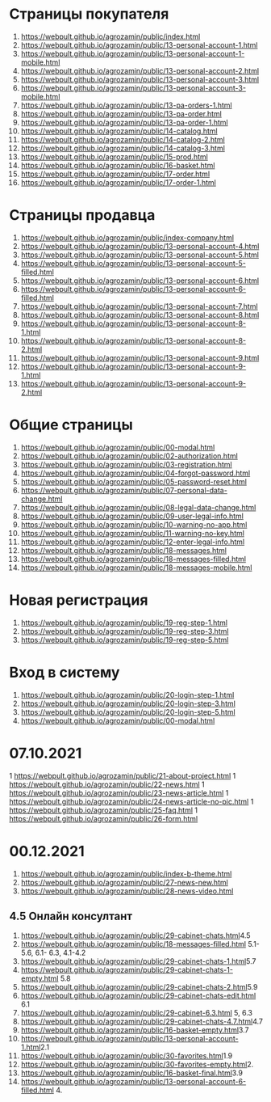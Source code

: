 # Страницы покупателя
1.  <https://webpult.github.io/agrozamin/public/index.html>
2.  <https://webpult.github.io/agrozamin/public/13-personal-account-1.html>
3.  <https://webpult.github.io/agrozamin/public/13-personal-account-1-mobile.html>
4.  <https://webpult.github.io/agrozamin/public/13-personal-account-2.html>
5.  <https://webpult.github.io/agrozamin/public/13-personal-account-3.html>
6.  <https://webpult.github.io/agrozamin/public/13-personal-account-3-mobile.html>
7.  <https://webpult.github.io/agrozamin/public/13-pa-orders-1.html>
8.  <https://webpult.github.io/agrozamin/public/13-pa-order.html>
9.  <https://webpult.github.io/agrozamin/public/13-pa-order-1.html>
10. <https://webpult.github.io/agrozamin/public/14-catalog.html>
11. <https://webpult.github.io/agrozamin/public/14-catalog-2.html>
12. <https://webpult.github.io/agrozamin/public/14-catalog-3.html>
13. <https://webpult.github.io/agrozamin/public/15-prod.html>
14. <https://webpult.github.io/agrozamin/public/16-basket.html>
15. <https://webpult.github.io/agrozamin/public/17-order.html>
16. <https://webpult.github.io/agrozamin/public/17-order-1.html>

# Страницы продавца
1.  <https://webpult.github.io/agrozamin/public/index-company.html>
2.  <https://webpult.github.io/agrozamin/public/13-personal-account-4.html>
3.  <https://webpult.github.io/agrozamin/public/13-personal-account-5.html>
4.  <https://webpult.github.io/agrozamin/public/13-personal-account-5-filled.html>
5.  <https://webpult.github.io/agrozamin/public/13-personal-account-6.html>
6.  <https://webpult.github.io/agrozamin/public/13-personal-account-6-filled.html>
7.  <https://webpult.github.io/agrozamin/public/13-personal-account-7.html>
8.  <https://webpult.github.io/agrozamin/public/13-personal-account-8.html>
9.  <https://webpult.github.io/agrozamin/public/13-personal-account-8-1.html>
10. <https://webpult.github.io/agrozamin/public/13-personal-account-8-2.html>
11. <https://webpult.github.io/agrozamin/public/13-personal-account-9.html>
12. <https://webpult.github.io/agrozamin/public/13-personal-account-9-1.html>
13. <https://webpult.github.io/agrozamin/public/13-personal-account-9-2.html>

# Общие страницы
1.  <https://webpult.github.io/agrozamin/public/00-modal.html>
1.  <https://webpult.github.io/agrozamin/public/02-authorization.html>
1.  <https://webpult.github.io/agrozamin/public/03-registration.html>
1.  <https://webpult.github.io/agrozamin/public/04-forgot-password.html>
1.  <https://webpult.github.io/agrozamin/public/05-password-reset.html>
1.  <https://webpult.github.io/agrozamin/public/07-personal-data-change.html>
1.  <https://webpult.github.io/agrozamin/public/08-legal-data-change.html>
1.  <https://webpult.github.io/agrozamin/public/09-user-legal-info.html>
1.  <https://webpult.github.io/agrozamin/public/10-warning-no-app.html>
1. <https://webpult.github.io/agrozamin/public/11-warning-no-key.html>
1. <https://webpult.github.io/agrozamin/public/12-enter-legal-info.html>
1. <https://webpult.github.io/agrozamin/public/18-messages.html>
1. <https://webpult.github.io/agrozamin/public/18-messages-filled.html>
1. <https://webpult.github.io/agrozamin/public/18-messages-mobile.html>
# Новая регистрация
1.  <https://webpult.github.io/agrozamin/public/19-reg-step-1.html>
2.  <https://webpult.github.io/agrozamin/public/19-reg-step-3.html>
3.  <https://webpult.github.io/agrozamin/public/19-reg-step-5.html>
# Вход в систему
1.  <https://webpult.github.io/agrozamin/public/20-login-step-1.html>
1.  <https://webpult.github.io/agrozamin/public/20-login-step-3.html>
1.  <https://webpult.github.io/agrozamin/public/20-login-step-5.html>
1.  <https://webpult.github.io/agrozamin/public/00-modal.html>

# 07.10.2021

1 <https://webpult.github.io/agrozamin/public/21-about-project.html>
1 <https://webpult.github.io/agrozamin/public/22-news.html>
1 <https://webpult.github.io/agrozamin/public/23-news-article.html>
1 <https://webpult.github.io/agrozamin/public/24-news-article-no-pic.html>
1 <https://webpult.github.io/agrozamin/public/25-faq.html>
1 <https://webpult.github.io/agrozamin/public/26-form.html>

# 00.12.2021
1. <https://webpult.github.io/agrozamin/public/index-b-theme.html>
2. <https://webpult.github.io/agrozamin/public/27-news-new.html>
3. <https://webpult.github.io/agrozamin/public/28-news-video.html>
## 4.5 Онлайн консултант 
1. <https://webpult.github.io/agrozamin/public/29-cabinet-chats.html>4.5
2. <https://webpult.github.io/agrozamin/public/18-messages-filled.html> 5.1-5.6, 6.1- 6.3, 4.1-4.2
3. <https://webpult.github.io/agrozamin/public/29-cabinet-chats-1.html>5.7
4. <https://webpult.github.io/agrozamin/public/29-cabinet-chats-1-empty.html> 5.8
5. <https://webpult.github.io/agrozamin/public/29-cabinet-chats-2.html>5.9
6. <https://webpult.github.io/agrozamin/public/29-cabinet-chats-edit.html> 6.1
7. <https://webpult.github.io/agrozamin/public/29-cabinet-6.3.html> 5, 6.3
8. <https://webpult.github.io/agrozamin/public/29-cabinet-chats-4.7.html>4.7
9. <https://webpult.github.io/agrozamin/public/16-basket-empty.html>3.7
10. <https://webpult.github.io/agrozamin/public/13-personal-account-1.html>2.1
11. <https://webpult.github.io/agrozamin/public/30-favorites.html>1.9
12. <https://webpult.github.io/agrozamin/public/30-favorites-empty.html>2.
13. <https://webpult.github.io/agrozamin/public/16-basket-final.html>3.9
14. <https://webpult.github.io/agrozamin/public/13-personal-account-6-filled.html> 4.